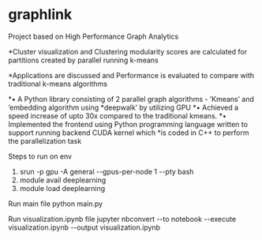 # graphlink

Project based on High Performance Graph Analytics

*Cluster visualization and Clustering modularity scores are calculated for partitions created by parallel running k-means

*Applications are discussed and Performance is evaluated to compare with traditional k-means algorithms


*• A Python library consisting of 2 parallel graph algorithms - ’Kmeans’ and ’embedding algorithm using
*deepwalk’ by utilizing GPU 
*• Achieved a speed increase of upto 30x compared to the traditional kmeans.
*• Implemented the frontend using Python programming language written to support running backend CUDA kernel which
*is coded in C++ to perform the parallelization task


Steps to run on env

1) srun -p gpu -A general --gpus-per-node 1 --pty bash
2) module avail deeplearning
3) module load deeplearning


Run main file
python main.py

Run visualization.ipynb file
jupyter nbconvert --to notebook --execute visualization.ipynb --output visualization.ipynb
